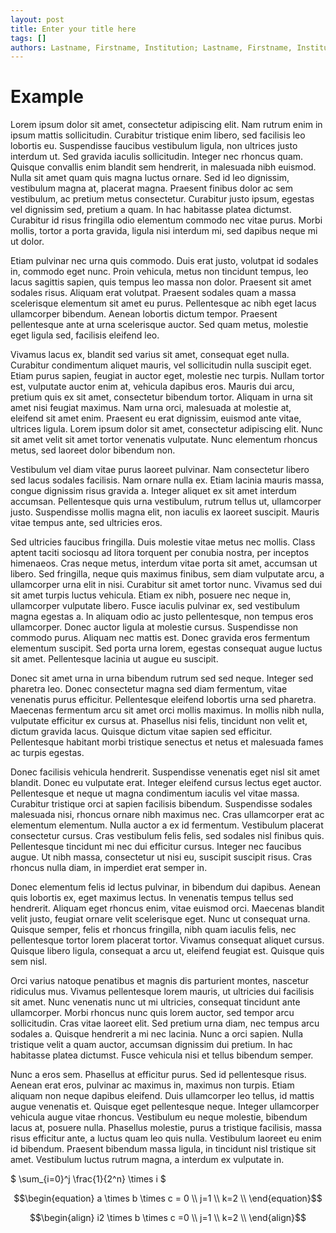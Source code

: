 ```yaml
---
layout: post
title: Enter your title here
tags: []
authors: Lastname, Firstname, Institution; Lastname, Firstname, Institution
---
```


# Example

Lorem ipsum dolor sit amet, consectetur adipiscing elit. Nam rutrum enim in ipsum mattis sollicitudin. Curabitur tristique enim libero, sed facilisis leo lobortis eu. Suspendisse faucibus vestibulum ligula, non ultrices justo interdum ut. Sed gravida iaculis sollicitudin. Integer nec rhoncus quam. Quisque convallis enim blandit sem hendrerit, in malesuada nibh euismod. Nulla sit amet quam quis magna luctus ornare. Sed id leo dignissim, vestibulum magna at, placerat magna. Praesent finibus dolor ac sem vestibulum, ac pretium metus consectetur. Curabitur justo ipsum, egestas vel dignissim sed, pretium a quam. In hac habitasse platea dictumst. Curabitur id risus fringilla odio elementum commodo nec vitae purus. Morbi mollis, tortor a porta gravida, ligula nisi interdum mi, sed dapibus neque mi ut dolor.

Etiam pulvinar nec urna quis commodo. Duis erat justo, volutpat id sodales in, commodo eget nunc. Proin vehicula, metus non tincidunt tempus, leo lacus sagittis sapien, quis tempus leo massa non dolor. Praesent sit amet sodales risus. Aliquam erat volutpat. Praesent sodales quam a massa scelerisque elementum sit amet eu purus. Pellentesque ac nibh eget lacus ullamcorper bibendum. Aenean lobortis dictum tempor. Praesent pellentesque ante at urna scelerisque auctor. Sed quam metus, molestie eget ligula sed, facilisis eleifend leo.

Vivamus lacus ex, blandit sed varius sit amet, consequat eget nulla. Curabitur condimentum aliquet mauris, vel sollicitudin nulla suscipit eget. Etiam purus sapien, feugiat in auctor eget, molestie nec turpis. Nullam tortor est, vulputate auctor enim at, vehicula dapibus eros. Mauris dui arcu, pretium quis ex sit amet, consectetur bibendum tortor. Aliquam in urna sit amet nisi feugiat maximus. Nam urna orci, malesuada at molestie at, eleifend sit amet enim. Praesent eu erat dignissim, euismod ante vitae, ultrices ligula. Lorem ipsum dolor sit amet, consectetur adipiscing elit. Nunc sit amet velit sit amet tortor venenatis vulputate. Nunc elementum rhoncus metus, sed laoreet dolor bibendum non.

Vestibulum vel diam vitae purus laoreet pulvinar. Nam consectetur libero sed lacus sodales facilisis. Nam ornare nulla ex. Etiam lacinia mauris massa, congue dignissim risus gravida a. Integer aliquet ex sit amet interdum accumsan. Pellentesque quis urna vestibulum, rutrum tellus ut, ullamcorper justo. Suspendisse mollis magna elit, non iaculis ex laoreet suscipit. Mauris vitae tempus ante, sed ultricies eros.

Sed ultricies faucibus fringilla. Duis molestie vitae metus nec mollis. Class aptent taciti sociosqu ad litora torquent per conubia nostra, per inceptos himenaeos. Cras neque metus, interdum vitae porta sit amet, accumsan ut libero. Sed fringilla, neque quis maximus finibus, sem diam vulputate arcu, a ullamcorper urna elit in nisi. Curabitur sit amet tortor nunc. Vivamus sed dui sit amet turpis luctus vehicula. Etiam ex nibh, posuere nec neque in, ullamcorper vulputate libero. Fusce iaculis pulvinar ex, sed vestibulum magna egestas a. In aliquam odio ac justo pellentesque, non tempus eros ullamcorper. Donec auctor ligula at molestie cursus. Suspendisse non commodo purus. Aliquam nec mattis est. Donec gravida eros fermentum elementum suscipit. Sed porta urna lorem, egestas consequat augue luctus sit amet. Pellentesque lacinia ut augue eu suscipit.

Donec sit amet urna in urna bibendum rutrum sed sed neque. Integer sed pharetra leo. Donec consectetur magna sed diam fermentum, vitae venenatis purus efficitur. Pellentesque eleifend lobortis urna sed pharetra. Maecenas fermentum arcu sit amet orci mollis maximus. In mollis nibh nulla, vulputate efficitur ex cursus at. Phasellus nisi felis, tincidunt non velit et, dictum gravida lacus. Quisque dictum vitae sapien sed efficitur. Pellentesque habitant morbi tristique senectus et netus et malesuada fames ac turpis egestas.

Donec facilisis vehicula hendrerit. Suspendisse venenatis eget nisl sit amet blandit. Donec eu vulputate erat. Integer eleifend cursus lectus eget auctor. Pellentesque et neque ut magna condimentum iaculis vel vitae massa. Curabitur tristique orci at sapien facilisis bibendum. Suspendisse sodales malesuada nisi, rhoncus ornare nibh maximus nec. Cras ullamcorper erat ac elementum elementum. Nulla auctor a ex id fermentum. Vestibulum placerat consectetur cursus. Cras vestibulum felis felis, sed sodales nisl finibus quis. Pellentesque tincidunt mi nec dui efficitur cursus. Integer nec faucibus augue. Ut nibh massa, consectetur ut nisi eu, suscipit suscipit risus. Cras rhoncus nulla diam, in imperdiet erat semper in.

Donec elementum felis id lectus pulvinar, in bibendum dui dapibus. Aenean quis lobortis ex, eget maximus lectus. In venenatis tempus tellus sed hendrerit. Aliquam eget rhoncus enim, vitae euismod orci. Maecenas blandit velit justo, feugiat ornare velit scelerisque eget. Nunc ut consequat urna. Quisque semper, felis et rhoncus fringilla, nibh quam iaculis felis, nec pellentesque tortor lorem placerat tortor. Vivamus consequat aliquet cursus. Quisque libero ligula, consequat a arcu ut, eleifend feugiat est. Quisque quis sem nisl.

Orci varius natoque penatibus et magnis dis parturient montes, nascetur ridiculus mus. Vivamus pellentesque lorem mauris, ut ultricies dui facilisis sit amet. Nunc venenatis nunc ut mi ultricies, consequat tincidunt ante ullamcorper. Morbi rhoncus nunc quis lorem auctor, sed tempor arcu sollicitudin. Cras vitae laoreet elit. Sed pretium urna diam, nec tempus arcu sodales a. Quisque hendrerit a mi nec lacinia. Nunc a orci sapien. Nulla tristique velit a quam auctor, accumsan dignissim dui pretium. In hac habitasse platea dictumst. Fusce vehicula nisi et tellus bibendum semper.

Nunc a eros sem. Phasellus at efficitur purus. Sed id pellentesque risus. Aenean erat eros, pulvinar ac maximus in, maximus non turpis. Etiam aliquam non neque dapibus eleifend. Duis ullamcorper leo tellus, id mattis augue venenatis et. Quisque eget pellentesque neque. Integer ullamcorper vehicula augue vitae rhoncus. Vestibulum eu neque molestie, bibendum lacus at, posuere nulla. Phasellus molestie, purus a tristique facilisis, massa risus efficitur ante, a luctus quam leo quis nulla. Vestibulum laoreet eu enim id bibendum. Praesent bibendum massa ligula, in tincidunt nisl tristique sit amet. Vestibulum luctus rutrum magna, a interdum ex vulputate in.

$ \sum_{i=0}^j \frac{1}{2^n} \times i $

$$\begin{equation}
a \times b \times c = 0 \\
j=1 \\
k=2 \\
\end{equation}$$

$$\begin{align}
i2 \times b \times c =0 \\
j=1 \\
k=2 \\
\end{align}$$

